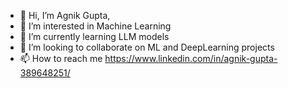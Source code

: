 - 👋 Hi, I’m Agnik Gupta,
- 👀 I’m interested in Machine Learning
- 🌱 I’m currently learning LLM models
- 💞️ I’m looking to collaborate on ML and DeepLearning projects
- 📫 How to reach me  https://www.linkedin.com/in/agnik-gupta-389648251/
  

<!---
Agnik101/Agnik101 is a ✨ special ✨ repository because its `README.md` (this file) appears on your GitHub profile.
You can click the Preview link to take a look at your changes.
--->
